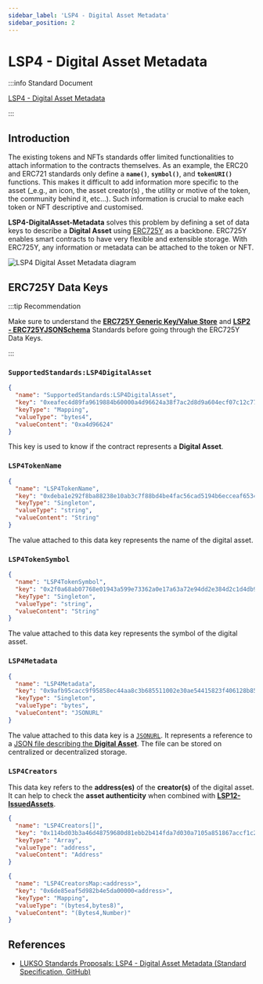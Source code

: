 ```yaml
---
sidebar_label: 'LSP4 - Digital Asset Metadata'
sidebar_position: 2
---
```


# LSP4 - Digital Asset Metadata

:::info Standard Document

[LSP4 - Digital Asset Metadata](https://github.com/lukso-network/LIPs/blob/main/LSPs/LSP-4-DigitalAsset-Metadata.md)

:::

## Introduction

The existing tokens and NFTs standards offer limited functionalities to attach information to the contracts themselves. As an example, the ERC20 and ERC721 standards only define a **`name()`**, **`symbol()`**, and **`tokenURI()`** functions. This makes it difficult to add information more specific to the asset (_e.g., an icon, the asset creator(s) , the utility or motive of the token, the community behind it, etc...). Such information is crucial to make each token or NFT descriptive and customised.

**LSP4-DigitalAsset-Metadata** solves this problem by defining a set of data keys to describe a **Digital Asset** using [ERC725Y](https://github.com/ERC725Alliance/ERC725/blob/main/docs/ERC-725.md#erc725y) as a backbone. ERC725Y enables smart contracts to have very flexible and extensible storage. With ERC725Y, any information or metadata can be attached to the token or NFT.

![LSP4 Digital Asset Metadata diagram](/img/standards/lsp4/lsp4-digital-asset-metadata-diagram.png)

## ERC725Y Data Keys

:::tip Recommendation

Make sure to understand the **[ERC725Y Generic Key/Value Store](../lsp-background/erc725.md#erc725y---generic-data-keyvalue-store)** and **[LSP2 - ERC725YJSONSchema](../generic-standards/lsp2-json-schema.md)** Standards before going through the ERC725Y Data Keys.

:::

### `SupportedStandards:LSP4DigitalAsset`

```json
{
  "name": "SupportedStandards:LSP4DigitalAsset",
  "key": "0xeafec4d89fa9619884b60000a4d96624a38f7ac2d8d9a604ecf07c12c77e480c",
  "keyType": "Mapping",
  "valueType": "bytes4",
  "valueContent": "0xa4d96624"
}
```

This key is used to know if the contract represents a **Digital Asset**.

### `LSP4TokenName`

```json
{
  "name": "LSP4TokenName",
  "key": "0xdeba1e292f8ba88238e10ab3c7f88bd4be4fac56cad5194b6ecceaf653468af1",
  "keyType": "Singleton",
  "valueType": "string",
  "valueContent": "String"
}
```

The value attached to this data key represents the name of the digital asset.

### `LSP4TokenSymbol`

```json
{
  "name": "LSP4TokenSymbol",
  "key": "0x2f0a68ab07768e01943a599e73362a0e17a63a72e94dd2e384d2c1d4db932756",
  "keyType": "Singleton",
  "valueType": "string",
  "valueContent": "String"
}
```

The value attached to this data key represents the symbol of the digital asset.

### `LSP4Metadata`

```json
{
  "name": "LSP4Metadata",
  "key": "0x9afb95cacc9f95858ec44aa8c3b685511002e30ae54415823f406128b85b238e",
  "keyType": "Singleton",
  "valueType": "bytes",
  "valueContent": "JSONURL"
}
```

The value attached to this data key is a [`JSONURL`](https://github.com/lukso-network/LIPs/blob/main/LSPs/LSP-2-ERC725YJSONSchema.md#jsonurl). It represents a reference to a [JSON file describing the **Digital Asset**](https://github.com/lukso-network/LIPs/blob/main/LSPs/LSP-4-DigitalAsset-Metadata.md#lsp4metadata). The file can be stored on centralized or decentralized storage.

### `LSP4Creators`

This data key refers to the **address(es)** of the **creator(s)** of the digital asset. It can help to check the **asset authenticity** when combined with **[LSP12-IssuedAssets](../universal-profile/lsp12-issued-assets.md)**.

```json
{
  "name": "LSP4Creators[]",
  "key": "0x114bd03b3a46d48759680d81ebb2b414fda7d030a7105a851867accf1c2352e7",
  "keyType": "Array",
  "valueType": "address",
  "valueContent": "Address"
}
```

```json
{
  "name": "LSP4CreatorsMap:<address>",
  "key": "0x6de85eaf5d982b4e5da00000<address>",
  "keyType": "Mapping",
  "valueType": "(bytes4,bytes8)",
  "valueContent": "(Bytes4,Number)"
}
```

## References

- [LUKSO Standards Proposals: LSP4 - Digital Asset Metadata (Standard Specification, GitHub)](https://github.com/lukso-network/LIPs/blob/main/LSPs/LSP-4-DigitalAsset-Metadata.md)
